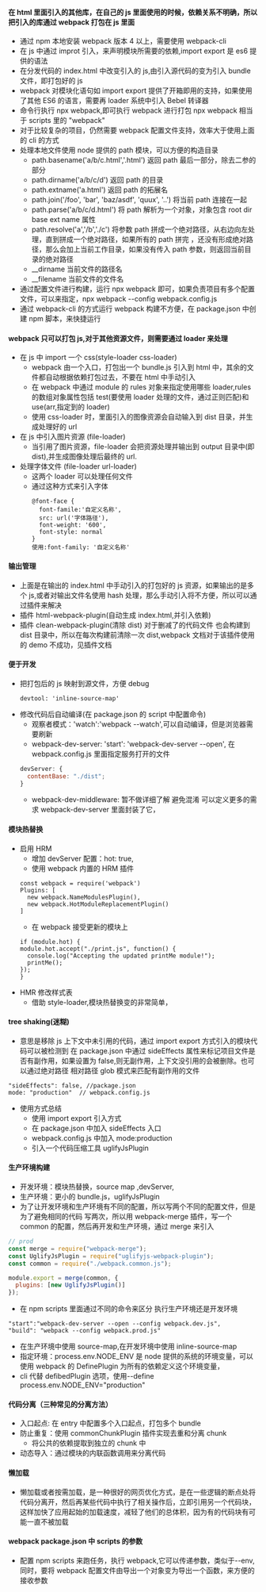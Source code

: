 #### 在 html 里面引入的其他库，在自己的 js 里面使用的时候，依赖关系不明确，所以把引入的库通过 webpack 打包在 js 里面

- 通过 npm 本地安装 webpack 版本 4 以上，需要使用 webpack-cli
- 在 js 中通过 improt 引入，来声明模块所需要的依赖,import export 是 es6 提供的语法
- 在分发代码的 index.html 中改变引入的 js,由引入源代码的变为引入 bundle 文件，即打包好的 js
- webpack 对模块化语句如 import export 提供了开箱即用的支持，如果使用了其他 ES6 的语言，需要再 loader 系统中引入 Bebel 转译器
- 命令行执行 npx webpack,即可执行 webpack 进行打包 npx webpack 相当于 scripts 里的 "webpack"
- 对于比较复杂的项目，仍然需要 webpack 配置文件支持，效率大于使用上面的 cli 的方式
- 处理本地文件使用 node 提供的 path 模块，可以方便的构造目录
  - path.basename('a/b/c.html','.html') 返回 path 最后一部分，除去二参的部分
  - path.dirname('a/b/c/d') 返回 path 的目录
  - path.extname('a.html') 返回 path 的拓展名
  - path.join('/foo', 'bar', 'baz/asdf', 'quux', '..') 将当前 path 连接在一起
  - path.parse('a/b/c/d.html') 将 path 解析为一个对象，对象包含 root dir base ext name 属性
  - path.resolve('a','/b','./c') 将参数 path 拼成一个绝对路径，从右边向左处理，直到拼成一个绝对路径，如果所有的 path 拼完 ，还没有形成绝对路径，那么会加上当前工作目录，如果没有传入 path 参数，则返回当前目录的绝对路径
  - \_\_dirname 当前文件的路径名
  - \_\_filename 当前文件的文件名
- 通过配置文件进行构建，运行 npx webpack 即可，如果负责项目有多个配置文件，可以来指定，npx webpack --config webpack.config.js
- 通过 webpack-cli 的方式运行 webpack 构建不方便，在 package.json 中创建 npm 脚本，来快捷运行

#### webpack 只可以打包 js,对于其他资源文件，则需要通过 loader 来处理

- 在 js 中 import 一个 css(style-loader css-loader)
  - webpack 由一个入口，打包出一个 bundle.js 引入到 html 中，其余的文件都自动根据依赖打包过去，不要在 html 中手动引入
  - 在 webpack 中通过 module 的 rules 对象来指定使用哪些 loader,rules 的数组对象属性包括 test(要使用 loader 处理的文件，通过正则匹配)和 use(arr,指定到的 loader)
  - 使用 css-loader 时，里面引入的图像资源会自动输入到 dist 目录，并生成处理好的 url
- 在 js 中引入图片资源 (file-loader)
  - 当引用了图片资源，file-loader 会把资源处理并输出到 output 目录中(即 dist),并生成图像处理后最终的 url.
- 处理字体文件 (file-loader url-loader)
  - 这两个 loader 可以处理任何文件
  - 通过这种方式来引入字体
    ```
    @font-face {
      font-famile:'自定义名称',
      src: url('字体路径'),
      font-weight: '600',
      font-style: normal
    }
    使用:font-family: '自定义名称'
    ```

#### 输出管理

- 上面是在输出的 index.html 中手动引入的打包好的 js 资源，如果输出的是多个 js,或者对输出文件名使用 hash 处理，那么手动引入将不方便，所以可以通过插件来解决
- 插件 html-webpack-plugin(自动生成 index.html,并引入依赖)
- 插件 clean-webpack-plugin(清除 dist) 对于删减了的代码文件 也会构建到 dist 目录中，所以在每次构建前清除一次 dist,webpack 文档对于该插件使用的 demo 不成功，见插件文档

#### 便于开发

- 把打包后的 js 映射到源文件，方便 debug
  ```
  devtool: 'inline-source-map'
  ```
- 修改代码后自动编译(在 package.json 的 script 中配置命令)
  - 观察者模式：'watch':'webpack --watch',可以自动编译，但是浏览器需要刷新
  - webpack-dev-server: 'start': 'webpack-dev-server --open', 在 webpack.config.js 里面指定服务打开的文件
  ```js
  devServer: {
    contentBase: "./dist";
  }
  ```
  - webpack-dev-middleware: 暂不做详细了解 避免混淆 可以定义更多的需求 webpack-dev-server 里面封装了它，

#### 模块热替换

- 启用 HRM
  - 增加 devServer 配置：hot: true,
  - 使用 webpack 内置的 HRM 插件
  ```
  const webpack = require('webpack')
  Plugins: [
    new webpack.NameModulesPlugin(),
    new webpack.HotModuleReplacementPlugin()
  ]
  ```
  - 在 webpack 接受更新的模块上
  ```
  if (module.hot) {
  module.hot.accept("./print.js", function() {
    console.log("Accepting the updated printMe module!");
    printMe();
  });
  }
  ```
- HMR 修改样式表
  - 借助 style-loader,模块热替换变的非常简单，

#### tree shaking(迷糊)

- 意思是移除 js 上下文中未引用的代码，通过 import export 方式引入的模块代码可以被检测到 在 package.json 中通过 sideEffects 属性来标记项目文件是否有副作用，如果设置为 false,则无副作用，上下文没引用的会被删除。也可以通过绝对路径 相对路径 glob 模式来匹配有副作用的文件

```
"sideEffects": false, //package.json
mode: "production"  // webpack.config.js
```

- 使用方式总结
  - 使用 import export 引入方式
  - 在 package.json 中加入 sideEffects 入口
  - webpack.config.js 中加入 mode:production
  - 引入一个代码压缩工具 uglifyJsPlugin

#### 生产环境构建

- 开发环境：模块热替换，source map ,devServer,
- 生产环境：更小的 bundle.js，uglifyJsPlugin
- 为了让开发环境和生产环境有不同的配置，所以写两个不同的配置文件，但是为了避免相同的代码 写两次，所以用 webpack-merge 插件，写一个 common 的配置，然后再开发和生产环境，通过 merge 来引入

```js
// prod
const merge = require("webpack-merge");
const UglifyJsPlugin = require("uglifyjs-webpack-plugin");
const common = require("./webpack.common.js");

module.export = merge(common, {
  plugins: [new UglifyJsPlugin()]
});
```

- 在 npm scripts 里面通过不同的命令来区分 执行生产环境还是开发环境

```
"start":"webpack-dev-server --open --config webpack.dev.js",
"build": "webpack --config webpack.prod.js"
```

- 在生产环境中使用 source-map,在开发环境中使用 inline-source-map
- 指定环境：process.env.NODE_ENV 是 node 提供的系统的环境变量，可以使用 webpack 的 DefinePlugin 为所有的依赖定义这个环境变量，
- cli 代替 defibedPlugin 选项，使用--define process.env.NODE_ENV="production"

#### 代码分离（三种常见的分离方法）

- 入口起点: 在 entry 中配置多个入口起点，打包多个 bundle
- 防止重复：使用 commonChunkPlugin 插件实现去重和分离 chunk
  - 将公共的依赖提取到独立的 chunk 中
- 动态导入：通过模块的内联函数调用来分离代码

#### 懒加载

- 懒加载或者按需加载，是一种很好的网页优化方式，是在一些逻辑的断点处将代码分离开，然后再某些代码中执行了相关操作后，立即引用另一个代码块，这样加快了应用起始的加载速度，减轻了他们的总体积，因为有的代码块有可能一直不被加载

#### webpack package.json 中 scripts 的参数

- 配置 npm scripts 来跑任务，执行 webpack,它可以传递参数，类似于--env,同时，要将 webpack 配置文件由导出一个对象变为导出一个函数，来方便的接收参数
